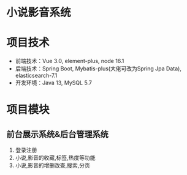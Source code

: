 # 小说影音系统
# **项目技术**

- 前端技术：Vue 3.0, element-plus, node 16.1
- 后端技术：Spring Boot, Mybatis-plus(大佬可改为Spring Jpa Data), elasticsearch-7.1
- 开发环境：Java 13, MySQL 5.7

# **项目模块**

## 前台展示系统&后台管理系统

1. 登录注册
2. 小说,影音的收藏,标签,热度等功能
3. 小说,影音的增删改查,搜索,分页

